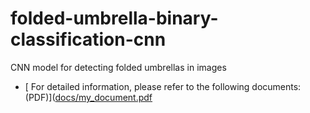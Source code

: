 # folded-umbrella-binary-classification-cnn
CNN model for detecting folded umbrellas in images
* [ For detailed information, please refer to the following documents: (PDF)]([docs/my_document.pdf](https://github.com/YoungseoChoi8482/Where-is-my-umbrella/blob/main/Intelligent%20Systems%20project%20final%20report.pdf)

